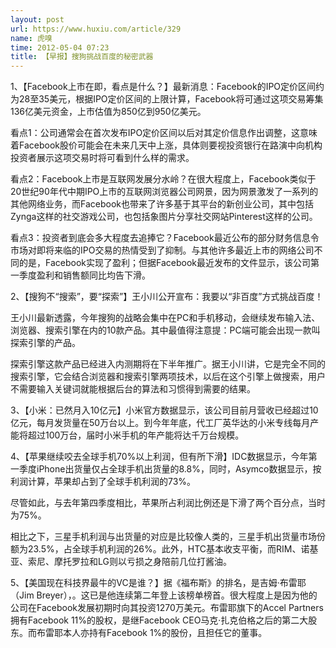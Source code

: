 ```yaml
---
layout: post
url: https://www.huxiu.com/article/329
name: 虎嗅
time: 2012-05-04 07:23
title: 【早报】搜狗挑战百度的秘密武器
---
```

1、【Facebook上市在即，看点是什么？】最新消息：Facebook的IPO定价区间约为28至35美元，根据IPO定价区间的上限计算，Facebook将可通过这项交易筹集136亿美元资金，上市估值为850亿到950亿美元。

看点1：公司通常会在首次发布IPO定价区间以后对其定价信息作出调整，这意味着Facebook股价可能会在未来几天中上涨，具体则要视投资银行在路演中向机构投资者展示这项交易时将可看到什么样的需求。

看点2：Facebook上市是互联网发展分水岭？在很大程度上，Facebook类似于20世纪90年代中期IPO上市的互联网浏览器公司网景，因为网景激发了一系列的其他网络业务，而Facebook也带来了许多基于其平台的新创业公司，其中包括Zynga这样的社交游戏公司，也包括象图片分享社交网站Pinterest这样的公司。

看点3：投资者到底会多大程度去追捧它？Facebook最近公布的部分财务信息令市场对即将来临的IPO交易的热情受到了抑制。与其他许多最近上市的网络公司不同的是，Facebook实现了盈利；但据Facebook最近发布的文件显示，该公司第一季度盈利和销售额同比均告下滑。

2、【搜狗不“搜索”，要“探索”】王小川公开宣布：我要以“非百度”方式挑战百度！

王小川最新透露，今年搜狗的战略会集中在PC和手机移动，会继续发布输入法、浏览器、搜索引擎在内的10款产品。其中最值得注意提：PC端可能会出现一款叫探索引擎的产品。

探索引擎这款产品已经进入内测期将在下半年推广。据王小川讲，它是完全不同的搜索引擎，它会结合浏览器和搜索引擎两项技术，以后在这个引擎上做搜索，用户不需要输入关键词就能根据后台的算法和习惯得到需要的结果。

3、【小米：已然月入10亿元】小米官方数据显示，该公司目前月营收已经超过10亿元，每月发货量在50万台以上。到今年年底，代工厂英华达的小米专线每月产能将超过100万台，届时小米手机的年产能将达千万台规模。

4、【苹果继续咬去全球手机70%以上利润，但有所下滑】IDC数据显示，今年第一季度iPhone出货量仅占全球手机出货量的8.8%，同时，Asymco数据显示，按利润计算，苹果却占到了全球手机利润的73%。

尽管如此，与去年第四季度相比，苹果所占利润比例还是下滑了两个百分点，当时为75%。

相比之下，三星手机利润与出货量的对应是比较像人类的，三星手机出货量市场份额为23.5%，占全球手机利润的26%。此外，HTC基本收支平衡，而RIM、诺基亚、索尼、摩托罗拉和LG则以亏损之身陪前几位打酱油。

5、【美国现在科技界最牛的VC是谁？】据《福布斯》的排名，是吉姆·布雷耶（Jim Breyer），。这已是他连续第二年登上该榜单榜首。很大程度上是因为他的公司在Facebook发展初期时向其投资1270万美元。布雷耶旗下的Accel Partners拥有Facebook 11%的股权，是继Facebook CEO马克·扎克伯格之后的第二大股东。而布雷耶本人亦持有Facebook 1%的股份，且担任它的董事。

